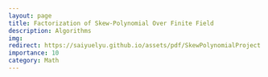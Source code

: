 ```yaml
---
layout: page
title: Factorization of Skew-Polynomial Over Finite Field
description: Algorithms
img:
redirect: https://saiyuelyu.github.io/assets/pdf/SkewPolynomialProject.pdf
importance: 10
category: Math
---
```

